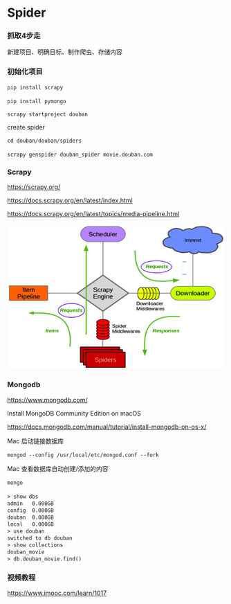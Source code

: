 # Spider

### 抓取4步走

新建项目、明确目标、制作爬虫、存储内容

### 初始化项目

```
pip install scrapy

pip install pymongo
```

```
scrapy startproject douban
```

create spider

```
cd douban/douban/spiders

scrapy genspider douban_spider movie.douban.com
```

### Scrapy 

https://scrapy.org/

https://docs.scrapy.org/en/latest/index.html

https://docs.scrapy.org/en/latest/topics/media-pipeline.html

![scrapy](./scrapy.png)

### Mongodb

https://www.mongodb.com/

Install MongoDB Community Edition on macOS

https://docs.mongodb.com/manual/tutorial/install-mongodb-on-os-x/

Mac 启动链接数据库

```
mongod --config /usr/local/etc/mongod.conf --fork
```

Mac 查看数据库自动创建/添加的内容

```
mongo

> show dbs
admin   0.000GB
config  0.000GB
douban  0.000GB
local   0.000GB
> use douban
switched to db douban
> show collections
douban_movie
> db.douban_movie.find()
```

### 视频教程

https://www.imooc.com/learn/1017